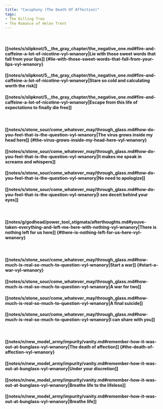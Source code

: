 ```yaml
---
title: "Cacophony (The Death Of Affection)"
tags:
- The Killing Tree
- The Romance of Helen Trent
---
```

&nbsp;
#### [[notes/s/slipknot/5__the_gray_chapter/the_negative_one.md#fire-and-caffeine-a-lot-of-nicotine-vyl-wnanory|Lie with those sweet words that fall from your lips]] {#lie-with-those-sweet-words-that-fall-from-your-lips-vyl-wnanory}
#### [[notes/s/slipknot/5__the_gray_chapter/the_negative_one.md#fire-and-caffeine-a-lot-of-nicotine-vyl-wnanory|Stare so cold and calculating worth the risk]]
#### [[notes/s/slipknot/5__the_gray_chapter/the_negative_one.md#fire-and-caffeine-a-lot-of-nicotine-vyl-wnanory|Escape from this life of expectations to finally die free]]
&nbsp;
#### [[notes/s/stone_sour/come_whatever_may/through_glass.md#how-do-you-feel-that-is-the-question-vyl-wnanory|The virus grows inside my head here]] {#the-virus-grows-inside-my-head-here-vyl-wnanory}
#### [[notes/s/stone_sour/come_whatever_may/through_glass.md#how-do-you-feel-that-is-the-question-vyl-wnanory|It makes me speak in screams and whispers]]
#### [[notes/s/stone_sour/come_whatever_may/through_glass.md#how-do-you-feel-that-is-the-question-vyl-wnanory|No need to apologize]]
#### [[notes/s/stone_sour/come_whatever_may/through_glass.md#how-do-you-feel-that-is-the-question-vyl-wnanory|I see deceit behind your eyes]]
&nbsp;
#### [[notes/g/godhead/power_tool_stigmata/afterthoughts.md#youve-taken-everything-and-left-me-here-with-nothing-vyl-wnanory|There is nothing left for us here]] {#there-is-nothing-left-for-us-here-vyl-wnanory}
&nbsp;
#### [[notes/s/stone_sour/come_whatever_may/through_glass.md#how-much-is-real-so-much-to-question-vyl-wnanory|Start a war]] {#start-a-war-vyl-wnanory}
#### [[notes/s/stone_sour/come_whatever_may/through_glass.md#how-much-is-real-so-much-to-question-vyl-wnanory|A war for two]]
#### [[notes/s/stone_sour/come_whatever_may/through_glass.md#how-much-is-real-so-much-to-question-vyl-wnanory|A final suicide]]
#### [[notes/s/stone_sour/come_whatever_may/through_glass.md#how-much-is-real-so-much-to-question-vyl-wnanory|I can share with you]]
&nbsp;
#### [[notes/n/new_model_army/impurity/vanity.md#remember-how-it-was-out-at-bunglass-vyl-wnanory|The death of affection]] {#the-death-of-affection-vyl-wnanory}
#### [[notes/n/new_model_army/impurity/vanity.md#remember-how-it-was-out-at-bunglass-vyl-wnanory|Under your discretion]]
#### [[notes/n/new_model_army/impurity/vanity.md#remember-how-it-was-out-at-bunglass-vyl-wnanory|Breathe life to the lifeless]]
#### [[notes/n/new_model_army/impurity/vanity.md#remember-how-it-was-out-at-bunglass-vyl-wnanory|Breathe life]]
